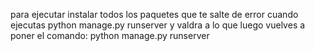 para ejecutar instalar todos los paquetes que te salte de error cuando ejecutas python manage.py runserver y valdra a lo que luego vuelves a poner el comando: python manage.py runserver 